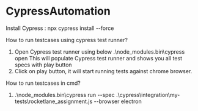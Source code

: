 # CypressAutomation

Install Cypress :
  npx cypress install --force

How to run testcases using cypress test runner?

1) Open Cypress test runner using below
       .\node_modules\.bin\cypress open
   This will populate Cypress test runner and shows you all test specs with play button
2) Click on play button, it will start running tests against chrome browser.


How to run testcases in cmd?

1) .\node_modules\.bin\cypress run --spec .\cypress\integration\my-tests\rocketlane_assignment.js --browser electron
       
